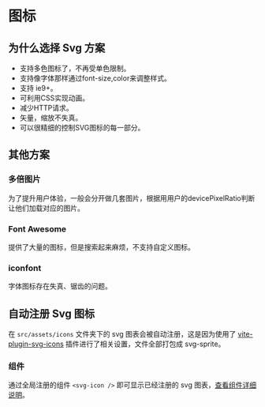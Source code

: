 # 图标

## 为什么选择 Svg 方案

- 支持多色图标了，不再受单色限制。
- 支持像字体那样通过font-size,color来调整样式。
- 支持 ie9+。
- 可利用CSS实现动画。
- 减少HTTP请求。
- 矢量，缩放不失真。
- 可以很精细的控制SVG图标的每一部分。

## 其他方案

### 多倍图片

为了提升用户体验，一般会分开做几套图片，根据用用户的devicePixelRatio判断让他们加载对应的图片。

### Font Awesome

提供了大量的图标，但是搜索起来麻烦，不支持自定义图标。

### iconfont

字体图标存在失真、锯齿的问题。

## 自动注册 Svg 图标

在 `src/assets/icons` 文件夹下的 svg 图表会被自动注册，这是因为使用了 [vite-plugin-svg-icons](https://github.com/anncwb/vite-plugin-svg-icons) 插件进行了相关设置，文件全部打包成 svg-sprite。

### 组件

通过全局注册的组件 `<svg-icon />` 即可显示已经注册的 svg 图表，[查看组件详细说明](/Components/Svg)。
